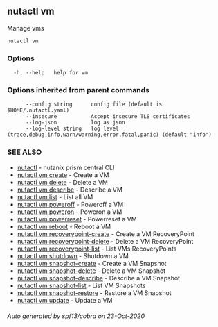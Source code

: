 ## nutactl vm

Manage vms

```
nutactl vm
```

### Options

```
  -h, --help   help for vm
```

### Options inherited from parent commands

```
      --config string      config file (default is $HOME/.nutactl.yaml)
      --insecure           Accept insecure TLS certificates
      --log-json           log as json
      --log-level string   log level (trace,debug,info,warn/warning,error,fatal,panic) (default "info")
```

### SEE ALSO

* [nutactl](nutactl.md)	 - nutanix prism central CLI
* [nutactl vm create](nutactl_vm_create.md)	 - Create a VM
* [nutactl vm delete](nutactl_vm_delete.md)	 - Delete a VM
* [nutactl vm describe](nutactl_vm_describe.md)	 - Describe a VM
* [nutactl vm list](nutactl_vm_list.md)	 - List all VM
* [nutactl vm poweroff](nutactl_vm_poweroff.md)	 - Poweroff a VM
* [nutactl vm poweron](nutactl_vm_poweron.md)	 - Poweron a VM
* [nutactl vm powerreset](nutactl_vm_powerreset.md)	 - Powerreset a VM
* [nutactl vm reboot](nutactl_vm_reboot.md)	 - Reboot a VM
* [nutactl vm recoverypoint-create](nutactl_vm_recoverypoint-create.md)	 - Create a VM RecoveryPoint
* [nutactl vm recoverypoint-delete](nutactl_vm_recoverypoint-delete.md)	 - Delete a VM RecoveryPoint
* [nutactl vm recoverypoint-list](nutactl_vm_recoverypoint-list.md)	 - List VMs RecoveryPoints
* [nutactl vm shutdown](nutactl_vm_shutdown.md)	 - Shutdown a VM
* [nutactl vm snapshot-create](nutactl_vm_snapshot-create.md)	 - Create a VM Snapshot
* [nutactl vm snapshot-delete](nutactl_vm_snapshot-delete.md)	 - Delete a VM Snapshot
* [nutactl vm snapshot-describe](nutactl_vm_snapshot-describe.md)	 - Describe a VM Snapshot
* [nutactl vm snapshot-list](nutactl_vm_snapshot-list.md)	 - List VM Snapshots
* [nutactl vm snapshot-restore](nutactl_vm_snapshot-restore.md)	 - Restore a VM Snapshot
* [nutactl vm update](nutactl_vm_update.md)	 - Update a VM

###### Auto generated by spf13/cobra on 23-Oct-2020
